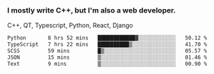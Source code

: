 <h3>I mostly write C++, but I'm also a web developer.</h3>
<p>C++, QT, Typescript, Python, React, Django</p>

<!--START_SECTION:waka-->

```txt
Python       8 hrs 52 mins   ████████████▓░░░░░░░░░░░░   50.12 %
TypeScript   7 hrs 22 mins   ██████████▒░░░░░░░░░░░░░░   41.70 %
SCSS         59 mins         █▒░░░░░░░░░░░░░░░░░░░░░░░   05.57 %
JSON         15 mins         ▒░░░░░░░░░░░░░░░░░░░░░░░░   01.46 %
Text         9 mins          ▒░░░░░░░░░░░░░░░░░░░░░░░░   00.90 %
```

<!--END_SECTION:waka-->
